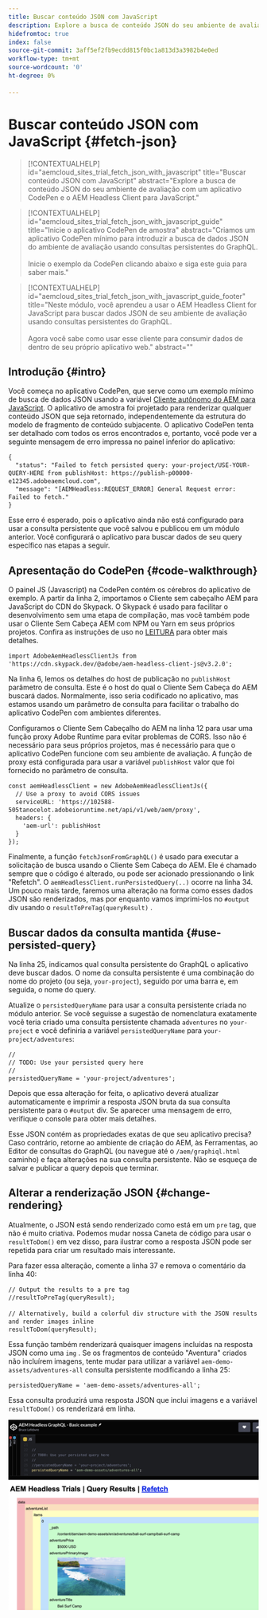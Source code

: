 ```yaml
---
title: Buscar conteúdo JSON com JavaScript
description: Explore a busca de conteúdo JSON do seu ambiente de avaliação com um aplicativo CodePen e o AEM Headless Client para JavaScript.
hidefromtoc: true
index: false
source-git-commit: 3aff5ef2fb9ecdd815f0bc1a813d3a3982b4e0ed
workflow-type: tm+mt
source-wordcount: '0'
ht-degree: 0%

---
```



# Buscar conteúdo JSON com JavaScript {#fetch-json}

>[!CONTEXTUALHELP]
>id="aemcloud_sites_trial_fetch_json_with_javascript"
>title="Buscar conteúdo JSON com JavaScript"
>abstract="Explore a busca de conteúdo JSON do seu ambiente de avaliação com um aplicativo CodePen e o AEM Headless Client para JavaScript."

>[!CONTEXTUALHELP]
>id="aemcloud_sites_trial_fetch_json_with_javascript_guide"
>title="Inicie o aplicativo CodePen de amostra"
>abstract="Criamos um aplicativo CodePen mínimo para introduzir a busca de dados JSON do ambiente de avaliação usando consultas persistentes do GraphQL.<br><br>Inicie o exemplo da CodePen clicando abaixo e siga este guia para saber mais."

>[!CONTEXTUALHELP]
>id="aemcloud_sites_trial_fetch_json_with_javascript_guide_footer"
>title="Neste módulo, você aprendeu a usar o AEM Headless Client for JavaScript para buscar dados JSON de seu ambiente de avaliação usando consultas persistentes do GraphQL.<br><br>Agora você sabe como usar esse cliente para consumir dados de dentro de seu próprio aplicativo web."
>abstract=""

## Introdução {#intro}

Você começa no aplicativo CodePen, que serve como um exemplo mínimo de busca de dados JSON usando a variável [Cliente autônomo do AEM para JavaScript](https://github.com/adobe/aem-headless-client-js). O aplicativo de amostra foi projetado para renderizar qualquer conteúdo JSON que seja retornado, independentemente da estrutura do modelo de fragmento de conteúdo subjacente. O aplicativo CodePen tenta ser detalhado com todos os erros encontrados e, portanto, você pode ver a seguinte mensagem de erro impressa no painel inferior do aplicativo:

```
{
  "status": "Failed to fetch persisted query: your-project/USE-YOUR-QUERY-HERE from publishHost: https://publish-p00000-e12345.adobeaemcloud.com",
  "message": "[AEMHeadless:REQUEST_ERROR] General Request error: Failed to fetch."
}
```

Esse erro é esperado, pois o aplicativo ainda não está configurado para usar a consulta persistente que você salvou e publicou em um módulo anterior. Você configurará o aplicativo para buscar dados de seu query específico nas etapas a seguir.

## Apresentação do CodePen {#code-walkthrough}

O painel JS (Javascript) na CodePen contém os cérebros do aplicativo de exemplo. A partir da linha 2, importamos o Cliente sem cabeçalho AEM para JavaScript do CDN do Skypack. O Skypack é usado para facilitar o desenvolvimento sem uma etapa de compilação, mas você também pode usar o Cliente Sem Cabeça AEM com NPM ou Yarn em seus próprios projetos. Confira as instruções de uso no [LEITURA](https://github.com/adobe/aem-headless-client-js#aem-headless-client-for-javascript) para obter mais detalhes.

```
import AdobeAemHeadlessClientJs from 'https://cdn.skypack.dev/@adobe/aem-headless-client-js@v3.2.0';
```

Na linha 6, lemos os detalhes do host de publicação no `publishHost` parâmetro de consulta. Este é o host do qual o Cliente Sem Cabeça do AEM buscará dados. Normalmente, isso seria codificado no aplicativo, mas estamos usando um parâmetro de consulta para facilitar o trabalho do aplicativo CodePen com ambientes diferentes.

Configuramos o Cliente Sem Cabeçalho do AEM na linha 12 para usar uma função proxy Adobe Runtime para evitar problemas de CORS. Isso não é necessário para seus próprios projetos, mas é necessário para que o aplicativo CodePen funcione com seu ambiente de avaliação. A função de proxy está configurada para usar a variável `publishHost` valor que foi fornecido no parâmetro de consulta.

```
const aemHeadlessClient = new AdobeAemHeadlessClientJs({
  // Use a proxy to avoid CORS issues
  serviceURL: 'https://102588-505tanocelot.adobeioruntime.net/api/v1/web/aem/proxy',
  headers: {
    'aem-url': publishHost
  }
});
```

Finalmente, a função `fetchJsonFromGraphQL()` é usado para executar a solicitação de busca usando o Cliente Sem Cabeça do AEM. Ele é chamado sempre que o código é alterado, ou pode ser acionado pressionando o link &quot;Refetch&quot;. O `aemHeadlessClient.runPersistedQuery(..)` ocorre na linha 34. Um pouco mais tarde, faremos uma alteração na forma como esses dados JSON são renderizados, mas por enquanto vamos imprimi-los no `#output` div usando o `resultToPreTag(queryResult)` .

## Buscar dados da consulta mantida {#use-persisted-query}

Na linha 25, indicamos qual consulta persistente do GraphQL o aplicativo deve buscar dados. O nome da consulta persistente é uma combinação do nome do projeto (ou seja, `your-project`), seguido por uma barra e, em seguida, o nome do query.

Atualize o `persistedQueryName` para usar a consulta persistente criada no módulo anterior. Se você seguisse a sugestão de nomenclatura exatamente você teria criado uma consulta persistente chamada `adventures` no `your-project` e você definiria a variável `persistedQueryName` para `your-project/adventures`:

```
//
// TODO: Use your persisted query here
//
persistedQueryName = 'your-project/adventures';
```

Depois que essa alteração for feita, o aplicativo deverá atualizar automaticamente e imprimir a resposta JSON bruta da sua consulta persistente para o `#output` div. Se aparecer uma mensagem de erro, verifique o console para obter mais detalhes.

Esse JSON contém as propriedades exatas de que seu aplicativo precisa? Caso contrário, retorne ao ambiente de criação do AEM, às Ferramentas, ao Editor de consultas do GraphQL (ou navegue até o `/aem/graphiql.html` caminho) e faça alterações na sua consulta persistente. Não se esqueça de salvar e publicar a query depois que terminar.

## Alterar a renderização JSON {#change-rendering}

Atualmente, o JSON está sendo renderizado como está em um `pre` tag, que não é muito criativa. Podemos mudar nossa Caneta de código para usar o `resultToDom()` em vez disso, para ilustrar como a resposta JSON pode ser repetida para criar um resultado mais interessante.

Para fazer essa alteração, comente a linha 37 e remova o comentário da linha 40:

```
// Output the results to a pre tag
//resultToPreTag(queryResult);

// Alternatively, build a colorful div structure with the JSON results and render images inline
resultToDom(queryResult);
```

Essa função também renderizará quaisquer imagens incluídas na resposta JSON como uma `img` . Se os fragmentos de conteúdo &quot;Aventura&quot; criados não incluírem imagens, tente mudar para utilizar a variável `aem-demo-assets/adventures-all` consulta persistente modificando a linha 25:

```
persistedQueryName = 'aem-demo-assets/adventures-all';
```

Essa consulta produzirá uma resposta JSON que inclui imagens e a variável `resultToDom()` os renderizará em linha.

![Resultado da consulta de aventuras-tudo e da função de renderização resultToDom](assets/do-not-localize/adventures-all-query-result.png)
